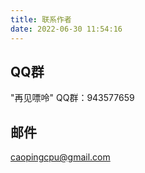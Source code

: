 ```yaml
---
title: 联系作者
date: 2022-06-30 11:54:16
---
```

## QQ群
"再见嘌呤" QQ群：943577659  

## 邮件
caopingcpu@gmail.com